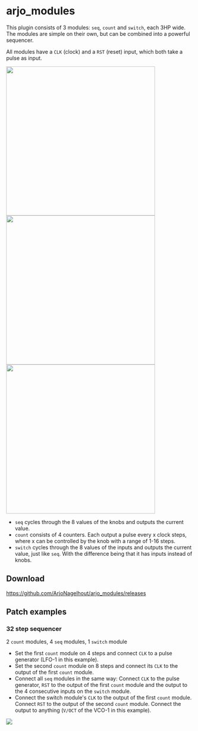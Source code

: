 # arjo_modules

This plugin consists of 3 modules: `seq`, `count` and `switch`, each 3HP wide. 
The modules are simple on their own, but can be combined into a powerful sequencer. 

All modules have a `CLK` (clock) and a `RST` (reset) input, which both take a pulse as input. 


<img src="https://i.imgur.com/xLtNqpK.png" height="400"> <img src="https://i.imgur.com/Ln6EuhC.png" height="400"> <img src="https://i.imgur.com/FZLgVO9.png" height="400">

- `seq` cycles through the 8 values of the knobs and outputs the current value. 
- `count` consists of 4 counters. Each output a pulse every x clock steps, where x can be controlled by the knob with a range of 1-16 steps. 
- `switch` cycles through the 8 values of the inputs and outputs the current value, just like `seq`. With the difference being that it has inputs instead of knobs. 

## Download
https://github.com/ArjoNagelhout/arjo_modules/releases

## Patch examples

### 32 step sequencer
2 `count` modules, 4 `seq` modules, 1 `switch` module

- Set the first `count` module on 4 steps and connect `CLK` to a pulse generator (LFO-1 in this example). 
- Set the second `count` module on 8 steps and connect its `CLK` to the output of the first `count` module. 
- Connect all `seq` modules in the same way: Connect `CLK` to the pulse generator, `RST` to the output of the first `count` module and the output to the 4 consecutive inputs on the `switch` module.
- Connect the switch module's `CLK` to the output of the first `count` module. Connect `RST` to the output of the second `count` module. Connect the output to anything (`V/OCT` of the VCO-1 in this example). 

![](https://i.imgur.com/h9fDwUI.jpg)
